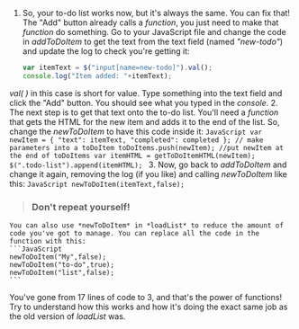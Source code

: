 1.  So, your to-do list works now, but it's always the same. You can fix that! The "Add" button already calls a *function*, you just need to make that *function* do something.
  Go to your JavaScript file and change the code in *addToDoItem* to get the text from the text field (named *"new-todo"*) and update the log to check you're getting it:
    ```JavaScript
    var itemText = $("input[name=new-todo]").val();
    console.log("Item added: "+itemText);
    ```
*val( )* in this case is short for value. Type something into the text field and click the "Add" button. You should see what you typed in the *console*.
2. The next step is to get that text onto the to-do list. You'll need a *function* that gets the HTML for the new item and adds it to the end of the list. So, change the *newToDoItem* to have this code inside it:
    ```JavaScript
    var newItem = {
                    "text": itemText,
                    "completed": completed
                }; // make parameters into a toDoItem
    toDoItems.push(newItem); //put newItem at the end of toDoItems
    var itemHTML = getToDoItemHTML(newItem);
    $(".todo-list").append(itemHTML);
    ```
3. Now, go back to *addToDoItem* and change it again, removing the log (if you like) and calling *newToDoItem* like this:
    ```JavaScript
    newToDoItem(itemText,false);
    ```
 > ### Don't repeat yourself!
    You can also use *newToDoItem* in *loadList* to reduce the amount of code you've got to manage. You can replace all the code in the function with this:
    ```JavaScript
    newToDoItem("My",false);
    newToDoItem("to-do",true);
    newToDoItem("list",false);
    ```
  You've gone from 17 lines of code to 3, and that's the power of functions! Try to understand how this works and how it's doing the exact same job as the old version of *loadList* was.
